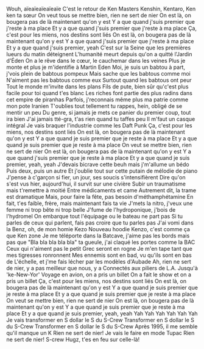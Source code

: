 Wouh, aïeaïeaïeaïeaïe
C'est le retour de Ken Masters
Kenshin, Kentaro, Ken ken ta sœur
On veut tous se mettre bien, rien ne sert de nier
On est là, on bougera pas de là maintenant qu'on y est
Y a que quand j'suis premier que j'reste à ma place
Et y a que quand j'suis premier que j'reste à ma place
Ça, c'est pour les miens, nos destins sont liés
On est là, on bougera pas de là maintenant qu'on y est
Y a que quand j'suis premier que j'reste à ma place
Et y a que quand j'suis premier, yeah
C'est sur la Seine que les premières lueurs du matin déteignent
L'humanité meurt depuis qu'on a quitté l'Jardin d'Éden
On a le rêve dans le cœur, le cauchemar dans les veines
Plus je monte et plus je m'identifie à Martin Eden
Moi, je suis un babtou à part, j'vois plein de babtous pompeux
Mais sache que les babtous comme moi
N'aiment pas les babtous comme eux
Surtout quand les babtous ont peur
Tout le monde m'invite dans les plans
Fils de pute, bien sûr qu'c'est plus facile pour toi quand t'es blanc
Les riches font partie des plus radins dans cet empire de piranhas
Parfois, j'reconnais même plus ma patrie comme mon pote Iranien
T'oublies tout tellement tu rappes, hein, obligé de se mentir un peu
Du genre, si jamais je mets ce panier du premier coup, tout ira bien
J'ai jamais tté-gra, t'as rien quand tu taffes peu
Il m'faut un casque intégral
Je vais braquer l'industrie comme les Daft Punk
Ça, c'est pour les miens, nos destins sont liés
On est là, on bougera pas de là maintenant qu'on y est
Y a que quand je suis premier que je reste à ma place
Et y a que quand je suis premier que je reste à ma place
On veut se mettre bien, rien ne sert de nier
On est là, on bougera pas de là maintenant qu'on y est
Y a que quand j'suis premier que je reste à ma place
Et y a que quand je suis premier, yeah, yeah
J'devais bicrave cette beuh mais j'm'allume un bédo
Puis deux, puis un autre
Et j'oublie tout sur cette putain de mélodie de piano
J'pense à c'garçon si fier, un jour, ses soucis s'intensifièrent
Dire qu'on s'est vus hier, aujourd'hui, il survit sur une civière
Subir un traumatisme mais t'remettre à moitié
Entre médicaments et came
Autrement dit, la trame est dramatique
Mais, pour faire la fête, pas besoin d'méthamphétamine
En fait, t'es faible, frère, mais maintenant fais ta vie
J'mets la nitro, j'veux une femme ni trop bête ni trop belle
J'fume de l'hydroponique, j'bois de l'hydromel
On embarque tout l'équipage ou le bateau ne part pas
Si tu parles de ceux qui parlent, fais pas croire que tu parles pas
J'ai vomi dans la Benz, oh, de mon homie Kezo
Nouveau hoodie Kenzo, c'est comme ça que Ken zone
Je me téléporte dans la Batcave, j'aime pas les bords mais pas que
"Bla bla bla bla bla" ta gueule, j'ai claqué les portes comme la BAC
Ceux qui n'aiment pas le petit Grec seront en rogne
Je m'en tape tant que mes tigresses ronronnent
Mes ennemis sont en bad, vu qu'ils sont en bas de
L'échelle, et j'me fais lécher par les modèles d'Aubade
Ah, rien ne sert de nier, y a pas meilleur que nous, y a
Connectés aux piliers de L.A. Jusqu'à 'ke-New-Yor'
Voyage en avion, on a pris un billet
On a fait le show et on a pris un billet
Ça, c'est pour les miens, nos destins sont liés
On est là, on bougera pas de là maintenant qu'on y est
Y a que quand je suis premier que je reste à ma place
Et y a que quand je suis premier que je reste à ma place
On veut se mettre bien, rien ne sert de nier
On est là, on bougera pas de là maintenant qu'on y est
Y a que quand je suis premier que je reste à ma place
Et y a que quand je suis premier, yeah, yeah
Yah
Yah
Yah
Yah
Yah
Yah
Je vais transformer en S dollar le S du S-Crew
Transformer en S dollar le S du S-Crew
Transformer en S dollar le S du S-Crew
Après 1995, il me semble qu'il manque un K
Rien ne sert de nier!
Je vais le faire en mode Tupac
Rien ne sert de nier!
S-crew
Hugz, t'es en feu sur celle-là!